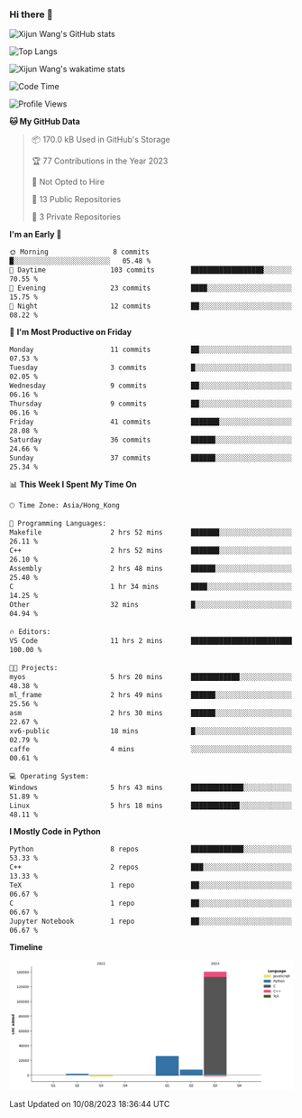 ### Hi there 👋

![Xijun Wang's GitHub stats](https://github-readme-stats.vercel.app/api?username=kopper-xdu&show_icons=true&bg_color=00000000)

![Top Langs](https://github-readme-stats.vercel.app/api/top-langs/?username=kopper-xdu&size_weight=0.5&count_weight=0.5&exclude_repo=homepage,kopper-xdu.github.io&layout=compact)


![Xijun Wang's wakatime stats](https://github-readme-stats.vercel.app/api/wakatime?username=kopper)

<!--START_SECTION:waka-->
![Code Time](http://img.shields.io/badge/Code%20Time-75%20hrs%2022%20mins-blue)

![Profile Views](http://img.shields.io/badge/Profile%20Views-0-blue)

**🐱 My GitHub Data** 

> 📦 170.0 kB Used in GitHub's Storage 
 > 
> 🏆 77 Contributions in the Year 2023
 > 
> 🚫 Not Opted to Hire
 > 
> 📜 13 Public Repositories 
 > 
> 🔑 3 Private Repositories 
 > 
**I'm an Early 🐤** 

```text
🌞 Morning                8 commits           █░░░░░░░░░░░░░░░░░░░░░░░░   05.48 % 
🌆 Daytime                103 commits         ██████████████████░░░░░░░   70.55 % 
🌃 Evening                23 commits          ████░░░░░░░░░░░░░░░░░░░░░   15.75 % 
🌙 Night                  12 commits          ██░░░░░░░░░░░░░░░░░░░░░░░   08.22 % 
```
📅 **I'm Most Productive on Friday** 

```text
Monday                   11 commits          ██░░░░░░░░░░░░░░░░░░░░░░░   07.53 % 
Tuesday                  3 commits           █░░░░░░░░░░░░░░░░░░░░░░░░   02.05 % 
Wednesday                9 commits           ██░░░░░░░░░░░░░░░░░░░░░░░   06.16 % 
Thursday                 9 commits           ██░░░░░░░░░░░░░░░░░░░░░░░   06.16 % 
Friday                   41 commits          ███████░░░░░░░░░░░░░░░░░░   28.08 % 
Saturday                 36 commits          ██████░░░░░░░░░░░░░░░░░░░   24.66 % 
Sunday                   37 commits          ██████░░░░░░░░░░░░░░░░░░░   25.34 % 
```


📊 **This Week I Spent My Time On** 

```text
🕑︎ Time Zone: Asia/Hong_Kong

💬 Programming Languages: 
Makefile                 2 hrs 52 mins       ███████░░░░░░░░░░░░░░░░░░   26.11 % 
C++                      2 hrs 52 mins       ███████░░░░░░░░░░░░░░░░░░   26.10 % 
Assembly                 2 hrs 48 mins       ██████░░░░░░░░░░░░░░░░░░░   25.40 % 
C                        1 hr 34 mins        ████░░░░░░░░░░░░░░░░░░░░░   14.25 % 
Other                    32 mins             █░░░░░░░░░░░░░░░░░░░░░░░░   04.94 % 

🔥 Editors: 
VS Code                  11 hrs 2 mins       █████████████████████████   100.00 % 

🐱‍💻 Projects: 
myos                     5 hrs 20 mins       ████████████░░░░░░░░░░░░░   48.38 % 
ml_frame                 2 hrs 49 mins       ██████░░░░░░░░░░░░░░░░░░░   25.56 % 
asm                      2 hrs 30 mins       ██████░░░░░░░░░░░░░░░░░░░   22.67 % 
xv6-public               18 mins             █░░░░░░░░░░░░░░░░░░░░░░░░   02.79 % 
caffe                    4 mins              ░░░░░░░░░░░░░░░░░░░░░░░░░   00.61 % 

💻 Operating System: 
Windows                  5 hrs 43 mins       █████████████░░░░░░░░░░░░   51.89 % 
Linux                    5 hrs 18 mins       ████████████░░░░░░░░░░░░░   48.11 % 
```

**I Mostly Code in Python** 

```text
Python                   8 repos             █████████████░░░░░░░░░░░░   53.33 % 
C++                      2 repos             ███░░░░░░░░░░░░░░░░░░░░░░   13.33 % 
TeX                      1 repo              ██░░░░░░░░░░░░░░░░░░░░░░░   06.67 % 
C                        1 repo              ██░░░░░░░░░░░░░░░░░░░░░░░   06.67 % 
Jupyter Notebook         1 repo              ██░░░░░░░░░░░░░░░░░░░░░░░   06.67 % 
```



**Timeline**

![Lines of Code chart](https://raw.githubusercontent.com/kopper-xdu/kopper-xdu/main/assets/bar_graph.png)


 Last Updated on 10/08/2023 18:36:44 UTC
<!--END_SECTION:waka-->

<!--
**kopper-xdu/kopper-xdu** is a ✨ _special_ ✨ repository because its `README.md` (this file) appears on your GitHub profile.

Here are some ideas to get you started:

- 🔭 I’m currently working on ...
- 🌱 I’m currently learning ...
- 👯 I’m looking to collaborate on ...
- 🤔 I’m looking for help with ...
- 💬 Ask me about ...
- 📫 How to reach me: ...
- 😄 Pronouns: ...
- ⚡ Fun fact: ...
-->
